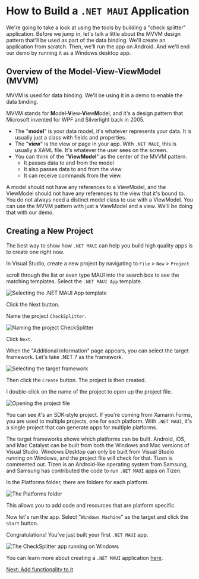 # How to Build a `.NET MAUI` Application

We're going to take a look at using the tools by building a "check splitter" application. Before we jump in, let's talk a little about the MVVM design pattern that'll be used as part of the data binding. We'll create an application from scratch. Then, we'll run the app on Android. And we'll end our demo by running it as a Windows desktop app.

## Overview of the Model-View-ViewModel (MVVM)

MVVM is used for data binding. We'll be using it in a demo to enable the data binding.

MVVM stands for **M**odel‑**V**iew‑**V**iew**M**odel, and it's a design pattern that Microsoft invented for WPF and Silverlight back in 2005.

- The "**model**" is your data model, it's whatever represents your data. It is usually just a class with fields and properties.
- The "**view**" is the view or page in your app. With `.NET MAUI`, this is usually a XAML file. It's whatever the user sees on the screen.
- You can think of the "**ViewModel**" as the center of the MVVM pattern.
  - It passes data to and from the model
  - It also passes data to and from the view
  - It can receive commands from the view.
  
A model should not have any references to a ViewModel, and the ViewModel should not have any references to the view that it's bound to. You do not always need a distinct model class to use with a ViewModel. You can use the MVVM pattern with just a ViewModel and a view. We'll be doing that with our demo.

## Creating a New Project

The best way to show how `.NET MAUI` can help you build high quality apps is to create one right now.

In Visual Studio, create a new project by navigating to `File` > `New` > `Project`

scroll through the list or even type MAUI into the search box to see the matching templates. Select the `.NET MAUI App` template.

![Selecting the `.NET MAUI` App template](NewMAUI.png)

Click the Next button.

Name the project `CheckSplitter`.

![Naming the project CheckSplitter](CheckSpitterNewProject.png)

 Click `Next`.

When the "Additional information" page appears, you can select the target framework. Let's take .NET 7 as the framework.

![Selecting the target framework](AdditionalInfo.png)

Then click the `Create` button. The project is then created.

I double-click on the name of the project to open up the project file.

![Opening the project file](ProjectFile.png)

You can see it's an SDK‑style project. If you're coming from Xamarin.Forms, you are used to multiple projects, one for each platform. With `.NET MAUI`, it's a single project that can generate apps for multiple platforms.

The target frameworks shows which platforms can be built. Android, iOS, and Mac Catalyst can be built from both the Windows and Mac versions of Visual Studio. Windows Desktop can only be built from Visual Studio running on Windows, and the project file will check for that. Tizen is commented out. Tizen is an Android‑like operating system from Samsung, and Samsung has contributed the code to run `.NET MAUI` apps on Tizen.

In the Platforms folder, there are folders for each platform.

![The Platforms folder](PlatformsFolder.png)

This allows you to add code and resources that are platform specific.

Now let's run the app. Select "`Windows Machine`" as the target and click the `Start` button.

Congratulations! You've just built your first `.NET MAUI` app.

![The CheckSplitter app running on Windows](HelloWorld.png)

You can learn more about creating a `.NET MAUI` application [here](https://learn.microsoft.com/en-us/dotnet/maui/get-started/first-app?tabs=vswin&pivots=devices-android).

[Next: Add functionality to it](7-Adding-Functionality.md)

